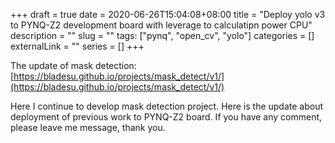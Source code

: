 +++ 
draft = true
date = 2020-06-26T15:04:08+08:00
title = "Deploy yolo v3 to PYNQ-Z2 development board with leverage to calculatipn power CPU"
description = ""
slug = "" 
tags: ["pynq", "open_cv", "yolo"]
categories = []
externalLink = ""
series = []
+++

The update of mask detection: [https://bladesu.github.io/projects/mask_detect/v1/](https://bladesu.github.io/projects/mask_detect/v1/)

Here I continue to develop mask detection project. Here is the update about deployment of previous work to PYNQ-Z2 board. If you have any comment, please leave me message, thank you.